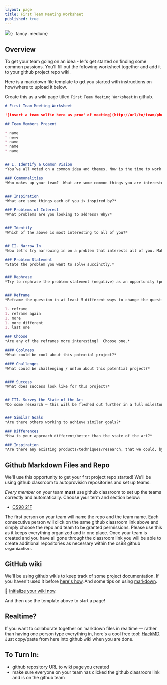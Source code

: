 ```yaml
---
layout: page
title: First Team Meeting Worksheet
published: true
---
```


![](img/yas-team.gif){: .fancy .medium}

## Overview

To get your team going on an idea - let's get started on finding some common passions.  You'll fill out the following worksheet together and add it to your github project repo wiki. 

Here is a markdown file template to get you started with instructions on how/where to upload it below. 

Create this as a wiki page titled `First Team Meeting Worksheet` in github.


```markdown
# First Team Meeting Worksheet

![insert a team selfie here as proof of meeting](http://url/to/team/photo.jpg)

## Team Members Present

* name
* name
* name
* name
* name


## I. Identify a Common Vision
*You’ve all voted on a common idea and themes. Now is the time to work through your commonalities and find a unifying vision between all of you. Answer the following for each of you.  This is the time to speak your mind.  Be honest with each other.*

### Commonalities
*Who makes up your team?  What are some common things you are interested in? Tell each other about the things you put down on the survey and expand on some of your passions.*


### Inspiration
*What are some things each of you is inspired by?*

### Problems of Interest
*What problems are you looking to address? Why?*


### Identify
*Which of the above is most interesting to all of you?*


## II. Narrow In
*Now let's try narrowing in on a problem that interests all of you. Make sure to go around the table and listen to everybody on your team without interruption.*

### Problem Statement
*State the problem you want to solve succinctly.*


### Rephrase
*Try to rephrase the problem statement (negative) as an opportunity (positive). Word it as a question beginning with, “How might we…?”*


### Reframe
*Reframe the question in at least 5 different ways to change the question fundamentally or imply a different solution set.  Try changing scope, or audience, or technology.*

1. reframe
1. reframe again
1. more 
1. more different
1. last one

### Choose
*Are any of the reframes more interesting?  Choose one.*

#### Coolness
*What could be cool about this potential project?*

#### Challenges
*What could be challenging / unfun about this potential project?*


#### Success
*What does success look like for this project?*


## III. Survey the State of the Art
*Do some research — this will be fleshed out further in a full milestone but do some now quickly all together to get started. Try to find what else is out there that is similar, either products, or technical papers that are related.*


### Similar Goals
*Are there others working to achieve similar goals?*

### Differences
*How is your approach different/better than the state of the art?*

### Inspiration
*Are there any existing products/techniques/research, that we could, by analogy, draw inspiration from?*

```


## Github Markdown Files and Repo

We'll use this opportunity to get your first project repo started!  We'll be using github classroom to autoprovision repositories and set up teams.

*Every member* on your team **must** use github classroom to set up the teams correctly and automatically.  Choose your term and section below:

<!-- * [CS98 Sequence 1 starting in 19F](https://classroom.github.com/g/qI_-SZ-w) -->
* [CS98 21F](https://classroom.github.com/a/SVlSeRSI)

The first person on your team will name the repo and the team name. Each consecutive person will click on the same github classroom link above and simply choose the repo and team to be granted permissions. Please use this as it keeps everything organized and in one place.  Once your team is created and you have all gone through the classroom link you will be able to create additional repositories as necessary within the cs98 github organization.

## GitHub wiki

We'll be using github wikis to keep track of some project documentation. If you haven't used it before [here's how](https://help.github.com/articles/about-github-wikis/). And some tips on using [markdown](https://guides.github.com/features/mastering-markdown/).

🚀 [Initialize your wiki now](https://help.github.com/articles/about-github-wikis/).

And then use the template above to start a page!

## Realtime? 

If you want to collaborate together on markdown files in realtime — rather than having one person type everything in, here's a cool free tool: [HackMD](https://hackmd.io).   Just copy/paste from here into github wiki when you are done. 


## To Turn In:

  * github repository URL to wiki page you created
  * make sure everyone on your team has clicked the github classroom link and is on the github team

